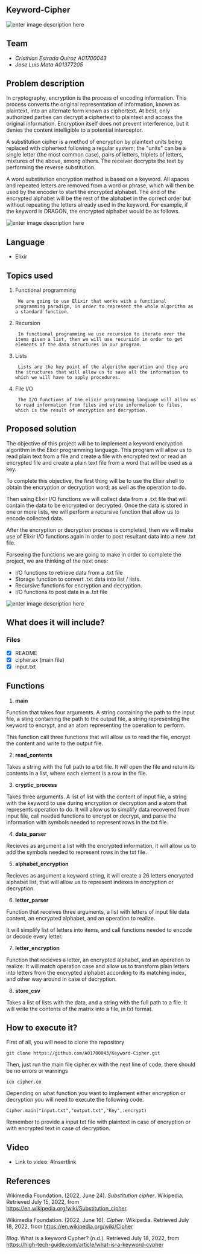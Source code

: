 ﻿## Keyword-Cipher
![enter image description here](https://www.globalsign.com/application/files/5315/1057/6092/symmetric_cryptography.png)

## Team
* *Cristhian Estrada Quiroz  A01700043*
* *Jose Luis Mata A01377205*

## Problem description 
In cryptography, encryption is the process of encoding information. This process converts the original representation of information, known as plaintext, into an alternate form known as ciphertext. At best, only authorized parties can decrypt a ciphertext to plaintext and access the original information. Encryption itself does not prevent interference, but it denies the content intelligible to a potential interceptor.

A substitution cipher is a method of encryption by plaintext units being replaced with ciphertext following a regular system; the "units" can be a single letter (the most common case), pairs of letters, triplets of letters, mixtures of the above, among others. The receiver decrypts the text by performing the reverse substitution.

A word substitution encryption method is based on a keyword. All spaces and repeated letters are removed from a word or phrase, which will then be used by the encoder to start the encrypted alphabet. The end of the encrypted alphabet will be the rest of the alphabet in the correct order but without repeating the letters already used in the keyword. For example, if the keyword is DRAGON, the encrypted alphabet would be as follows.

![enter image description here](https://slaystudy.com/wp-content/uploads/2021/04/keyword_cipher_3.svg)



## Language
- Elixir
 
## Topics used
1. Functional programming
        
        We are going to use Elixir that works with a functional programming paradigm, in order to represent the whole algorithm as a standard function.
        
2. Recursion
        
        In functional programming we use recursion to iterate over the items given a list, then we will use recursión in order to get elements of the data structures in our program.
  
3. Lists
        
        Lists are the key point of the algorithm operation and they are the structures that will allow us to save all the information to which we will have to apply procedures.
4. File I/O
        
        The I/O functions of the elixir programming language will allow us to read information from files and write information to files, which is the result of encryption and decryption. 

## Proposed solution
The objective of this project will be to implement a keyword encryption algorithm in the Elixir programming language. This program will allow us to read plain text from a file and create a file with encrypted text or read an encrypted file and create a plain text file from a word that will be used as a key.

To complete this objective, the first thing will be to use the Elixir shell to obtain the encryption or decryption word; as well as the operation to do.

Then using Elixir I/O functions we will collect data from a .txt file that will contain the data to be encrypted or decrypted. Once the data is stored in one or more lists, we will perform a recursive function that allow us to encode collected data.

After the encryption or decryption process is completed, then we will make use of Elixir I/O functions again in order to post resultant data into a new .txt file.

Forseeing the functions we are going to make in order to complete the project, we are thinking of the next ones:

* I/O functions to retrieve data from a .txt file
* Storage function to convert .txt data into list / lists.
* Recursive functions for encryption and decryption.
* I/O functions to post data in a .txt file

![enter image description here](https://www.ssl2buy.com/wiki/wp-content/uploads/2015/12/Symmetric-Encryption.png)
## What does it will include?
### Files
- [X] README
- [X] cipher.ex (main file)
- [X] input.txt
## Functions

1. **main**

Function that takes four arguments. A string containing the path to the input file, a sting containing the path to the output file, a string representing the keyword to encrypt, and an atom representing the operation to perform.

This function call three functions that will allow us to read the file, encrypt the content and write to the output file.

2. **read_contents**

Takes a string with the full path to a txt file. It will open the file and return its contents in a list, where each element is a row in the file.

3. **cryptic_process**

Takes three arguments.  A list of list with the content of input file, a string with the keyword to use during encryption or decryption and a atom that represents operation to do.  It will allow us to simplify data recovered from input file, call needed functions to encrypt or decrypt, and parse the information with symbols needed to represent rows in the txt file.

4. **data_parser**

Recieves as argument a list with the encrypted information, it will allow us to add the symbols needed to represent rows in the txt file.


5. **alphabet_encryption**

Recieves as argument a keyword string, it will create a 26 letters encrypted alphabet list, that will allow us to represent indexes in encryption or decryption.

6. **letter_parser**

Function that receives three arguments, a list with letters of input file data content, an encrypted alphabet, and an operation to realize.

It will simplify list of letters into items, and call functions needed to encode or decode every letter.

7. **letter_encryption**

  Function that recieves a letter, an encrypted alphabet, and an operation to realize.  It will match operation case and allow us to transform plain letters into letters from the encrypted alphabet according to its matching index, and other way around in case of decryption.

8. **store_csv**

Takes a list of lists with the data, and a string with the full path to a file. It will write the contents of the matrix into a file, in txt format.

## How to execute it?
First of all, you will need to clone the repository
```
git clone https://github.com/A01700043/Keyword-Cipher.git
```
Then, just run the main file cipher.ex with the next line of code, there should be no errors or warnings

    iex cipher.ex

Depending on what function you want to implement either encryption or decryption you will need to execute the following code.

    Cipher.main("input.txt","output.txt","Key",:encrypt)

Remember to provide a input txt file with plaintext in case of encryption or with encrypted text in case of decryption.
    
## Video
- Link to video: #Insertlink
    
## References
Wikimedia Foundation. (2022, June 24). _Substitution cipher_. Wikipedia. Retrieved July 15, 2022, from https://en.wikipedia.org/wiki/Substitution_cipher

Wikimedia Foundation. (2022, June 16). _Cipher_. Wikipedia. Retrieved July 18, 2022, from https://en.wikipedia.org/wiki/Cipher

_Blog_. What is a keyword Cypher? (n.d.). Retrieved July 18, 2022, from https://high-tech-guide.com/article/what-is-a-keyword-cypher

